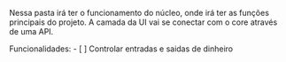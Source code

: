 Nessa pasta irá ter o funcionamento do núcleo, onde irá ter as funções principais do projeto. A camada da UI vai se conectar com o core através de uma API.

Funcionalidades:
    - [ ] Controlar entradas e saidas de dinheiro